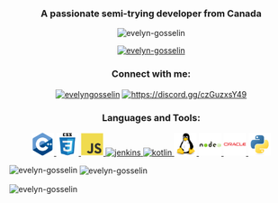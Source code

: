 <h3 align="center">A passionate semi-trying developer from Canada</h3>

<p align="middle"> <img src="https://komarev.com/ghpvc/?username=evelyn-gosselin&label=Profile%20views&color=0e75b6&style=flat" alt="evelyn-gosselin" /> </p>

<p align="middle"> <a href="https://github.com/ryo-ma/github-profile-trophy"><img src="https://github-profile-trophy.vercel.app/?username=evelyn-gosselin" alt="evelyn-gosselin" /></a> </p>

<h3 align="middle">Connect with me:</h3>
<p align="middle">
<a href="https://dev.to/evelyngosselin" target="blank"><img align="center" src="https://raw.githubusercontent.com/rahuldkjain/github-profile-readme-generator/master/src/images/icons/Social/devto.svg" alt="evelyngosselin" height="30" width="40" /></a>
<a href="https://discord.gg/https://discord.gg/czGuzrsY49" target="blank"><img align="center" src="https://raw.githubusercontent.com/rahuldkjain/github-profile-readme-generator/master/src/images/icons/Social/discord.svg" alt="https://discord.gg/czGuzxsY49" height="30" width="40" /></a>
</p>

<h3 align="middle">Languages and Tools:</h3>
<p align="middle"> <a href="https://www.w3schools.com/cpp/" target="_blank" rel="noreferrer"> <img src="https://raw.githubusercontent.com/devicons/devicon/master/icons/cplusplus/cplusplus-original.svg" alt="cplusplus" width="40" height="40"/> </a> <a href="https://www.w3schools.com/css/" target="_blank" rel="noreferrer"> <img src="https://raw.githubusercontent.com/devicons/devicon/master/icons/css3/css3-original-wordmark.svg" alt="css3" width="40" height="40"/> </a> <a href="https://developer.mozilla.org/en-US/docs/Web/JavaScript" target="_blank" rel="noreferrer"> <img src="https://raw.githubusercontent.com/devicons/devicon/master/icons/javascript/javascript-original.svg" alt="javascript" width="40" height="40"/> </a> <a href="https://www.jenkins.io" target="_blank" rel="noreferrer"> <img src="https://www.vectorlogo.zone/logos/jenkins/jenkins-icon.svg" alt="jenkins" width="40" height="40"/> </a> <a href="https://kotlinlang.org" target="_blank" rel="noreferrer"> <img src="https://www.vectorlogo.zone/logos/kotlinlang/kotlinlang-icon.svg" alt="kotlin" width="40" height="40"/> </a> <a href="https://www.linux.org/" target="_blank" rel="noreferrer"> <img src="https://raw.githubusercontent.com/devicons/devicon/master/icons/linux/linux-original.svg" alt="linux" width="40" height="40"/> </a> <a href="https://nodejs.org" target="_blank" rel="noreferrer"> <img src="https://raw.githubusercontent.com/devicons/devicon/master/icons/nodejs/nodejs-original-wordmark.svg" alt="nodejs" width="40" height="40"/> </a> <a href="https://www.oracle.com/" target="_blank" rel="noreferrer"> <img src="https://raw.githubusercontent.com/devicons/devicon/master/icons/oracle/oracle-original.svg" alt="oracle" width="40" height="40"/> </a> <a href="https://www.python.org" target="_blank" rel="noreferrer"> <img src="https://raw.githubusercontent.com/devicons/devicon/master/icons/python/python-original.svg" alt="python" width="40" height="40"/> </a> </p>

<p><img align="left" src="https://github-readme-stats.vercel.app/api/top-langs?username=evelyn-gosselin&show_icons=true&locale=en&layout=compact" alt="evelyn-gosselin" /></p>

<p>&nbsp;<img align="center" src="https://github-readme-stats.vercel.app/api?username=evelyn-gosselin&show_icons=true&locale=en" alt="evelyn-gosselin" /></p>

<p><img align="center" src="https://github-readme-streak-stats.herokuapp.com/?user=evelyn-gosselin&" alt="evelyn-gosselin" /></p>
